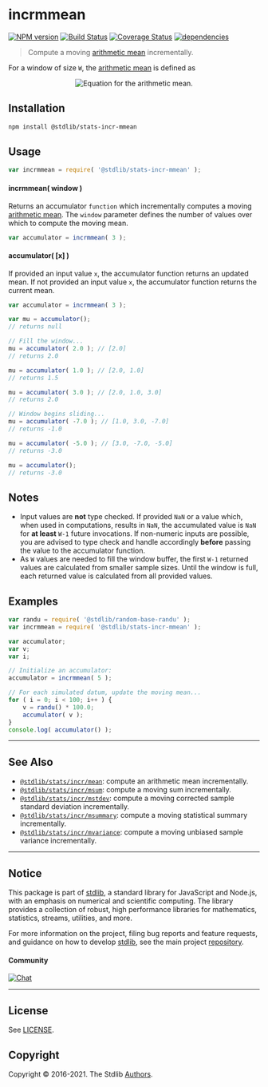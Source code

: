 <!--

@license Apache-2.0

Copyright (c) 2018 The Stdlib Authors.

Licensed under the Apache License, Version 2.0 (the "License");
you may not use this file except in compliance with the License.
You may obtain a copy of the License at

   http://www.apache.org/licenses/LICENSE-2.0

Unless required by applicable law or agreed to in writing, software
distributed under the License is distributed on an "AS IS" BASIS,
WITHOUT WARRANTIES OR CONDITIONS OF ANY KIND, either express or implied.
See the License for the specific language governing permissions and
limitations under the License.

-->

# incrmmean

[![NPM version][npm-image]][npm-url] [![Build Status][test-image]][test-url] [![Coverage Status][coverage-image]][coverage-url] [![dependencies][dependencies-image]][dependencies-url]

> Compute a moving [arithmetic mean][arithmetic-mean] incrementally.

<section class="intro">

For a window of size `W`, the [arithmetic mean][arithmetic-mean] is defined as

<!-- <equation class="equation" label="eq:arithmetic_mean" align="center" raw="\bar{x} = \frac{1}{W} \sum_{i=0}^{W-1} x_i" alt="Equation for the arithmetic mean."> -->

<div class="equation" align="center" data-raw-text="\bar{x} = \frac{1}{W} \sum_{i=0}^{W-1} x_i" data-equation="eq:arithmetic_mean">
    <img src="https://cdn.jsdelivr.net/gh/stdlib-js/stdlib@320a89534d4f59b82d162f31e968222555dae2f7/lib/node_modules/@stdlib/stats/incr/mmean/docs/img/equation_arithmetic_mean.svg" alt="Equation for the arithmetic mean.">
    <br>
</div>

<!-- </equation> -->

</section>

<!-- /.intro -->

<section class="installation">

## Installation

```bash
npm install @stdlib/stats-incr-mmean
```

</section>

<section class="usage">

## Usage

```javascript
var incrmmean = require( '@stdlib/stats-incr-mmean' );
```

#### incrmmean( window )

Returns an accumulator `function` which incrementally computes a moving [arithmetic mean][arithmetic-mean]. The `window` parameter defines the number of values over which to compute the moving mean.

```javascript
var accumulator = incrmmean( 3 );
```

#### accumulator( \[x] )

If provided an input value `x`, the accumulator function returns an updated mean. If not provided an input value `x`, the accumulator function returns the current mean.

```javascript
var accumulator = incrmmean( 3 );

var mu = accumulator();
// returns null

// Fill the window...
mu = accumulator( 2.0 ); // [2.0]
// returns 2.0

mu = accumulator( 1.0 ); // [2.0, 1.0]
// returns 1.5

mu = accumulator( 3.0 ); // [2.0, 1.0, 3.0]
// returns 2.0

// Window begins sliding...
mu = accumulator( -7.0 ); // [1.0, 3.0, -7.0]
// returns -1.0

mu = accumulator( -5.0 ); // [3.0, -7.0, -5.0]
// returns -3.0

mu = accumulator();
// returns -3.0
```

</section>

<!-- /.usage -->

<section class="notes">

## Notes

-   Input values are **not** type checked. If provided `NaN` or a value which, when used in computations, results in `NaN`, the accumulated value is `NaN` for **at least** `W-1` future invocations. If non-numeric inputs are possible, you are advised to type check and handle accordingly **before** passing the value to the accumulator function.
-   As `W` values are needed to fill the window buffer, the first `W-1` returned values are calculated from smaller sample sizes. Until the window is full, each returned value is calculated from all provided values.

</section>

<!-- /.notes -->

<section class="examples">

## Examples

<!-- eslint no-undef: "error" -->

```javascript
var randu = require( '@stdlib/random-base-randu' );
var incrmmean = require( '@stdlib/stats-incr-mmean' );

var accumulator;
var v;
var i;

// Initialize an accumulator:
accumulator = incrmmean( 5 );

// For each simulated datum, update the moving mean...
for ( i = 0; i < 100; i++ ) {
    v = randu() * 100.0;
    accumulator( v );
}
console.log( accumulator() );
```

</section>

<!-- /.examples -->

<!-- Section for related `stdlib` packages. Do not manually edit this section, as it is automatically populated. -->

<section class="related">

* * *

## See Also

-   [`@stdlib/stats/incr/mean`][@stdlib/stats/incr/mean]: compute an arithmetic mean incrementally.
-   [`@stdlib/stats/incr/msum`][@stdlib/stats/incr/msum]: compute a moving sum incrementally.
-   [`@stdlib/stats/incr/mstdev`][@stdlib/stats/incr/mstdev]: compute a moving corrected sample standard deviation incrementally.
-   [`@stdlib/stats/incr/msummary`][@stdlib/stats/incr/msummary]: compute a moving statistical summary incrementally.
-   [`@stdlib/stats/incr/mvariance`][@stdlib/stats/incr/mvariance]: compute a moving unbiased sample variance incrementally.

</section>

<!-- /.related -->

<!-- Section for all links. Make sure to keep an empty line after the `section` element and another before the `/section` close. -->


<section class="main-repo" >

* * *

## Notice

This package is part of [stdlib][stdlib], a standard library for JavaScript and Node.js, with an emphasis on numerical and scientific computing. The library provides a collection of robust, high performance libraries for mathematics, statistics, streams, utilities, and more.

For more information on the project, filing bug reports and feature requests, and guidance on how to develop [stdlib][stdlib], see the main project [repository][stdlib].

#### Community

[![Chat][chat-image]][chat-url]

---

## License

See [LICENSE][stdlib-license].


## Copyright

Copyright &copy; 2016-2021. The Stdlib [Authors][stdlib-authors].

</section>

<!-- /.stdlib -->

<!-- Section for all links. Make sure to keep an empty line after the `section` element and another before the `/section` close. -->

<section class="links">

[npm-image]: http://img.shields.io/npm/v/@stdlib/stats-incr-mmean.svg
[npm-url]: https://npmjs.org/package/@stdlib/stats-incr-mmean

[test-image]: https://github.com/stdlib-js/stats-incr-mmean/actions/workflows/test.yml/badge.svg
[test-url]: https://github.com/stdlib-js/stats-incr-mmean/actions/workflows/test.yml

[coverage-image]: https://img.shields.io/codecov/c/github/stdlib-js/stats-incr-mmean/main.svg
[coverage-url]: https://codecov.io/github/stdlib-js/stats-incr-mmean?branch=main

[dependencies-image]: https://img.shields.io/david/stdlib-js/stats-incr-mmean.svg
[dependencies-url]: https://david-dm.org/stdlib-js/stats-incr-mmean/main

[chat-image]: https://img.shields.io/gitter/room/stdlib-js/stdlib.svg
[chat-url]: https://gitter.im/stdlib-js/stdlib/

[stdlib]: https://github.com/stdlib-js/stdlib

[stdlib-authors]: https://github.com/stdlib-js/stdlib/graphs/contributors

[stdlib-license]: https://raw.githubusercontent.com/stdlib-js/stats-incr-mmean/main/LICENSE

[arithmetic-mean]: https://en.wikipedia.org/wiki/Arithmetic_mean

<!-- <related-links> -->

[@stdlib/stats/incr/mean]: https://github.com/stdlib-js/stats-incr-mean

[@stdlib/stats/incr/msum]: https://github.com/stdlib-js/stats-incr-msum

[@stdlib/stats/incr/mstdev]: https://github.com/stdlib-js/stats-incr-mstdev

[@stdlib/stats/incr/msummary]: https://github.com/stdlib-js/stats-incr-msummary

[@stdlib/stats/incr/mvariance]: https://github.com/stdlib-js/stats-incr-mvariance

<!-- </related-links> -->

</section>

<!-- /.links -->
